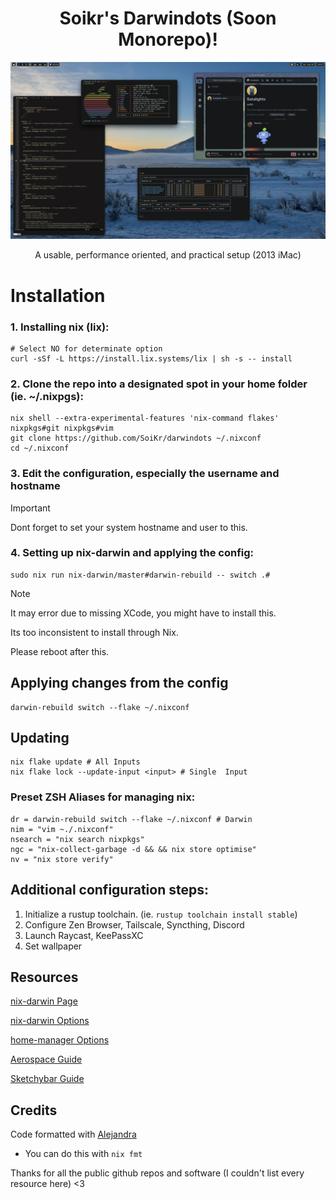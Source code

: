 <h1 align="center"> 
Soikr's Darwindots (Soon Monorepo)!
</h1>

![Preview](./preview.png)
<p align="center"> A usable, performance oriented, and practical setup (2013 iMac)</p>

# Installation

### 1. Installing nix (lix):
```shell
# Select NO for determinate option
curl -sSf -L https://install.lix.systems/lix | sh -s -- install
```

### 2. Clone the repo into a designated spot in your home folder (ie. ~/.nixpgs):

```shell
nix shell --extra-experimental-features 'nix-command flakes' nixpkgs#git nixpkgs#vim
git clone https://github.com/SoiKr/darwindots ~/.nixconf
cd ~/.nixconf
```

### 3. Edit the configuration, especially the username and hostname

> [!IMPORTANT]  
> Dont forget to set your system hostname and user to this.

### 4. Setting up nix-darwin and applying the config:

```shell
sudo nix run nix-darwin/master#darwin-rebuild -- switch .#
```
> [!NOTE]  
> It may error due to missing XCode, you might have to install this.
> 
> Its too inconsistent to install through Nix.

Please reboot after this.

## Applying changes from the config
```shell
darwin-rebuild switch --flake ~/.nixconf
```

## Updating
```shell
nix flake update # All Inputs
nix flake lock --update-input <input> # Single  Input
```

### Preset ZSH Aliases for managing nix:
```
dr = darwin-rebuild switch --flake ~/.nixconf # Darwin
nim = "vim ~./.nixconf"
nsearch = "nix search nixpkgs"
ngc = "nix-collect-garbage -d && && nix store optimise"
nv = "nix store verify"
```

## Additional configuration steps:
1. Initialize a rustup toolchain. (ie. `rustup toolchain install stable`)
2. Configure Zen Browser, Tailscale, Syncthing, Discord
3. Launch Raycast, KeePassXC
4. Set wallpaper

## Resources
[nix-darwin Page](https://github.com/LnL7/nix-darwin/tree/master)

[nix-darwin Options](https://daiderd.com/nix-darwin/manual/index.html)

[home-manager Options](https://nix-community.github.io/home-manager/options.xhtml)

[Aerospace Guide](https://nikitabobko.github.io/AeroSpace/guide)

[Sketchybar Guide](https://felixkratz.github.io/SketchyBar)

## Credits
Code formatted with [Alejandra](https://github.com/kamadorueda/alejandra)
  - You can do this with `nix fmt`

Thanks for all the public github repos and software (I couldn't list every resource here) <3
